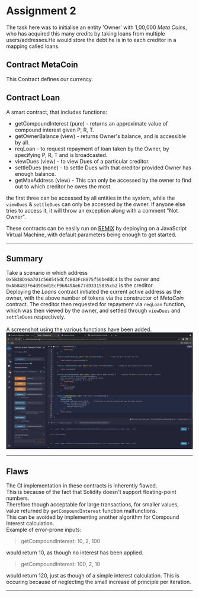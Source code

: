 # Assignment 2


The task here was to initialise an entity 'Owner' with 1,00,000  _Meta Coins_, who has acquired this many credits by taking loans from multiple users/addresses.He would store the debt he is in to each creditor in a mapping called loans. <br/>

## Contract MetaCoin

This Contract defines our currency. 

## Contract Loan

A smart contract, that includes functions:

<ul>
<li> getCompoundInterest (pure) - returns an approximate value of compound interest given P, R, T.</li>
<li> getOwnerBalance (view) - returns Owner's balance, and is accessible by all.</li>
<li> reqLoan - to request repayment of loan taken by the Owner, by specifying P, R, T and is broadcasted.</li>
<li> viewDues (view) - to view Dues of a particular creditor.</li>
<li> settleDues (none) - to settle Dues with that creditor provided Owner has enough balance.
<li> getMaxAddress (view) - This can only be accessed by the owner to find out to which creditor he owes the most.</li>
</li>
</ul>

the first three can be accessed by all entities in the system, while the `viewDues` & `settleDues`  can only be accessed by the owner. If anyone else tries to access it, it will throw an exception along with a comment "Not Owner".    <br/>


These contracts can be easily run on <a href="http://remix.ethereum.org">REMIX</a> by deploying on a JavaScript Virtual Machine, with default parameters being enough to get started.

---

## Summary

Take a scenario in which address `0x5B38Da6a701c568545dCfcB03FcB875f56beddC4` is the owner and `0xAb8483F64d9C6d1EcF9b849Ae677dD3315835cb2` is the creditor. <br />
Deploying the _Loans_ contract initiated the current active address as the owner, with the above number of tokens via the constructor of _MetaCoin_ contract. The creditor then requested for repayment via `reqLoan` function, which was then viewed by the owner, and settled through `viewDues` and `settleDues` respectively. <br />
<br />
A screenshot using the various functions have been added. <br />
![Screenshot](./ss.png)



---

## Flaws

The CI implementation in these contracts is inherently flawed. <br />
This is because of the fact that Solidity doesn't support floating-point numbers. <br />
Therefore though acceptable for large transactions, for smaller values, value returned by `getCompoundInterest` function malfunctions. <br />
This can be avoided by implementing another algorithm for Compound Interest calculation. <br />
Example of error-prone inputs:

> getCompoundInterest: 10, 2, 100

would return 10, as though no interest has been applied.

> getCompoundInterest: 100, 2, 10

would return 120, just as though of a simple interest calculation.
This is occuring because of neglecting the small increase of principle per iteration.

---


